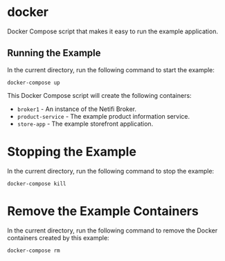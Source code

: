 # docker
Docker Compose script that makes it easy to run the example application.

## Running the Example
In the current directory, run the following command to start the example:

    docker-compose up
    
This Docker Compose script will create the following containers:

- `broker1` - An instance of the Netifi Broker.
- `product-service` - The example product information service.
- `store-app` - The example storefront application. 
    
# Stopping the Example
In the current directory, run the following command to stop the example:

    docker-compose kill
    
# Remove the Example Containers
In the current directory, run the following command to remove the Docker containers created by this example:

    docker-compose rm 